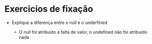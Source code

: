 # Exercicios de fixação

- Explique a diferença entre o null e o underfined

  - O null foi atribuido a falta de valor, o undefined não foi atribuido nada

